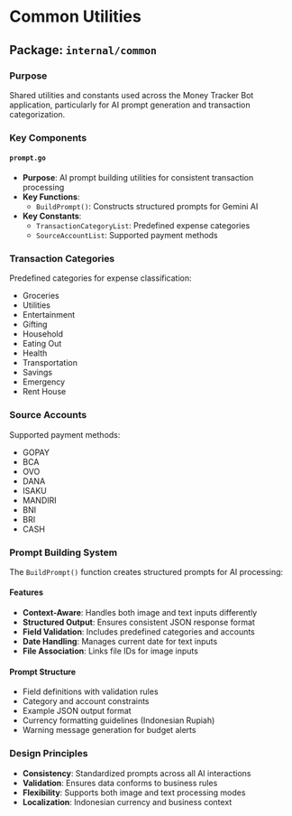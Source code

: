 # Common Utilities

## Package: `internal/common`

### Purpose
Shared utilities and constants used across the Money Tracker Bot application, particularly for AI prompt generation and transaction categorization.

### Key Components

#### `prompt.go`
- **Purpose**: AI prompt building utilities for consistent transaction processing
- **Key Functions**:
  - `BuildPrompt()`: Constructs structured prompts for Gemini AI
- **Key Constants**:
  - `TransactionCategoryList`: Predefined expense categories
  - `SourceAccountList`: Supported payment methods

### Transaction Categories
Predefined categories for expense classification:
- Groceries
- Utilities
- Entertainment
- Gifting
- Household
- Eating Out
- Health
- Transportation
- Savings
- Emergency
- Rent House

### Source Accounts
Supported payment methods:
- GOPAY
- BCA
- OVO
- DANA
- ISAKU
- MANDIRI
- BNI
- BRI
- CASH

### Prompt Building System
The `BuildPrompt()` function creates structured prompts for AI processing:

#### Features
- **Context-Aware**: Handles both image and text inputs differently
- **Structured Output**: Ensures consistent JSON response format
- **Field Validation**: Includes predefined categories and accounts
- **Date Handling**: Manages current date for text inputs
- **File Association**: Links file IDs for image inputs

#### Prompt Structure
- Field definitions with validation rules
- Category and account constraints
- Example JSON output format
- Currency formatting guidelines (Indonesian Rupiah)
- Warning message generation for budget alerts

### Design Principles
- **Consistency**: Standardized prompts across all AI interactions
- **Validation**: Ensures data conforms to business rules
- **Flexibility**: Supports both image and text processing modes
- **Localization**: Indonesian currency and business context